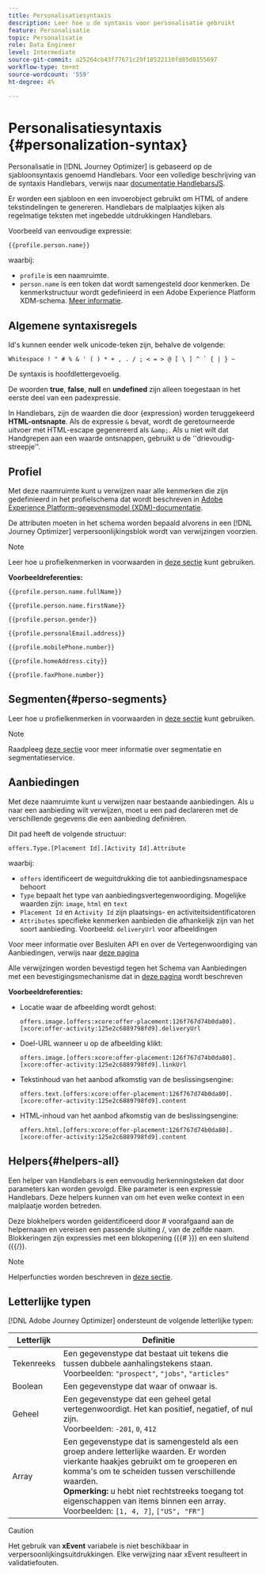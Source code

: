 ```yaml
---
title: Personalisatiesyntaxis
description: Leer hoe u de syntaxis voor personalisatie gebruikt
feature: Personalisatie
topic: Personalisatie
role: Data Engineer
level: Intermediate
source-git-commit: a25264cb43f77671c29f18522110fd85d0155697
workflow-type: tm+mt
source-wordcount: '559'
ht-degree: 4%

---
```



# Personalisatiesyntaxis {#personalization-syntax}

Personalisatie in [!DNL Journey Optimizer] is gebaseerd op de sjabloonsyntaxis genoemd Handlebars.
Voor een volledige beschrijving van de syntaxis Handlebars, verwijs naar [documentatie HandlebarsJS](https://handlebarsjs.com/).

Er worden een sjabloon en een invoerobject gebruikt om HTML of andere tekstindelingen te genereren. Handlebars de malplaatjes kijken als regelmatige teksten met ingebedde uitdrukkingen Handlebars.

Voorbeeld van eenvoudige expressie:

`{{profile.person.name}}`

waarbij:

* `profile` is een naamruimte.
* `person.name` is een token dat wordt samengesteld door kenmerken. De kenmerkstructuur wordt gedefinieerd in een Adobe Experience Platform XDM-schema. [Meer informatie](https://experienceleague.adobe.com/docs/experience-platform/xdm/home.html?lang=nl).

## Algemene syntaxisregels

Id&#39;s kunnen eender welk unicode-teken zijn, behalve de volgende:

```
Whitespace ! " # % & ' ( ) * + , . / ; < = > @ [ \ ] ^ ` { | } ~
```

De syntaxis is hoofdlettergevoelig.

De woorden **true**, **false**, **null** en **undefined** zijn alleen toegestaan in het eerste deel van een padexpressie.

In Handlebars, zijn de waarden die door {expression} worden teruggekeerd **HTML-ontsnapte**. Als de expressie `&` bevat, wordt de geretourneerde uitvoer met HTML-escape gegenereerd als `&amp;`. Als u niet wilt dat Handgrepen aan een waarde ontsnappen, gebruikt u de &#39;&#39;drievoudig-streepje&#39;&#39;.

## Profiel

Met deze naamruimte kunt u verwijzen naar alle kenmerken die zijn gedefinieerd in het profielschema dat wordt beschreven in [Adobe Experience Platform-gegevensmodel (XDM)-documentatie](https://experienceleague.adobe.com/docs/experience-platform/xdm/home.html).

De attributen moeten in het schema worden bepaald alvorens in een [!DNL Journey Optimizer] verpersoonlijkingsblok wordt van verwijzingen voorzien.

>[!NOTE]
>
>Leer hoe u profielkenmerken in voorwaarden in [deze sectie](functions/helpers.md#if-function) kunt gebruiken.

**Voorbeeldreferenties:**

`{{profile.person.name.fullName}}`

`{{profile.person.name.firstName}}`

`{{profile.person.gender}}`

`{{profile.personalEmail.address}}`

`{{profile.mobilePhone.number}}`

`{{profile.homeAddress.city}}`

`{{profile.faxPhone.number}}`

## Segmenten{#perso-segments}

Leer hoe u profielkenmerken in voorwaarden in [deze sectie](functions/helpers.md#if-function) kunt gebruiken.

>[!NOTE]
>Raadpleeg [deze sectie](../segment/about-segments.md) voor meer informatie over segmentatie en segmentatieservice.


## Aanbiedingen

Met deze naamruimte kunt u verwijzen naar bestaande aanbiedingen.
Als u naar een aanbieding wilt verwijzen, moet u een pad declareren met de verschillende gegevens die een aanbieding definiëren.

Dit pad heeft de volgende structuur:

`offers.Type.[Placement Id].[Activity Id].Attribute`

waarbij:

* `offers` identificeert de weguitdrukking die tot aanbiedingsnamespace behoort
* `Type`  bepaalt het type van aanbiedingsvertegenwoordiging. Mogelijke waarden zijn: `image`, `html` en `text`
* `Placement Id` en  `Activity Id` zijn plaatsings- en activiteitsidentificatoren
* `Attributes` specifieke kenmerken aanbieden die afhankelijk zijn van het soort aanbieding. Voorbeeld: `deliveryUrl` voor afbeeldingen

Voor meer informatie over Besluiten API en over de Vertegenwoordiging van Aanbiedingen, verwijs naar [deze pagina](../../using/offers/api-reference/decisions-api/deliver-offers.md)

Alle verwijzingen worden bevestigd tegen het Schema van Aanbiedingen met een bevestigingsmechanisme dat in [deze pagina](personalization-validation.md) wordt beschreven

**Voorbeeldreferenties:**

* Locatie waar de afbeelding wordt gehost:

   `offers.image.[offers:xcore:offer-placement:126f767d74b0da80].[xcore:offer-activity:125e2c6889798fd9].deliveryUrl`

* Doel-URL wanneer u op de afbeelding klikt:

   `offers.image.[offers:xcore:offer-placement:126f767d74b0da80].[xcore:offer-activity:125e2c6889798fd9].linkUrl`

* Tekstinhoud van het aanbod afkomstig van de beslissingsengine:

   `offers.text.[offers:xcore:offer-placement:126f767d74b0da80].[xcore:offer-activity:125e2c6889798fd9].content`

* HTML-inhoud van het aanbod afkomstig van de beslissingsengine:

   `offers.html.[offers:xcore:offer-placement:126f767d74b0da80].[xcore:offer-activity:125e2c6889798fd9].content`


## Helpers{#helpers-all}

Een helper van Handlebars is een eenvoudig herkenningsteken dat door parameters kan worden gevolgd.
Elke parameter is een expressie Handlebars. Deze helpers kunnen van om het even welke context in een malplaatje worden betreden.

Deze blokhelpers worden geïdentificeerd door # voorafgaand aan de helpernaam en vereisen een passende sluiting /, van de zelfde naam.
Blokkeringen zijn expressies met een blokopening ({{# }}) en een sluitend ({{/}).


>[!NOTE]
>
>Helperfuncties worden beschreven in [deze sectie](functions/helpers.md).


## Letterlijke typen

[!DNL Adobe Journey Optimizer] ondersteunt de volgende letterlijke typen:

| Letterlijk | Definitie |
| ------- | ---------- |
| Tekenreeks | Een gegevenstype dat bestaat uit tekens die tussen dubbele aanhalingstekens staan. <br>Voorbeelden: `"prospect"`, `"jobs"`, `"articles"` |
| Boolean | Een gegevenstype dat waar of onwaar is. |
| Geheel | Een gegevenstype dat een geheel getal vertegenwoordigt. Het kan positief, negatief, of nul zijn. <br>Voorbeelden: `-201`, `0`, `412` |
| Array | Een gegevenstype dat is samengesteld als een groep andere letterlijke waarden. Er worden vierkante haakjes gebruikt om te groeperen en komma&#39;s om te scheiden tussen verschillende waarden. <br> **Opmerking:** u hebt niet rechtstreeks toegang tot eigenschappen van items binnen een array. <br> Voorbeelden: `[1, 4, 7]`, `["US", "FR"]` |

>[!CAUTION]
>
>Het gebruik van **xEvent** variabele is niet beschikbaar in verpersoonlijkingsuitdrukkingen. Elke verwijzing naar xEvent resulteert in validatiefouten.
